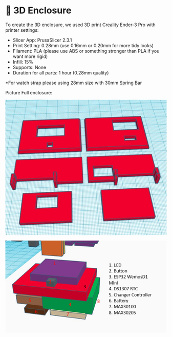 # 🚨 3D Enclosure
To create the 3D enclosure, we used 3D print Creality Ender-3 Pro
with printer settings:

- Slicer App: PrusaSlicer 2.3.1
- Print Setting: 0.28mm (use 0.16mm or 0.20mm for more tidy looks)
- Filament: PLA (please use ABS or something stronger than PLA if you want more rigid)
- Infill: 15%
- Supports: None
- Duration for all parts: 1 hour (0.28mm quality)

*For watch strap please using 28mm size with 30mm Spring Bar

Picture Full enclosure:
<p align="left">
  <img src="Full Enclosure Print.jpg" />
</p>
<p align="left">
  <img src="Arrangement Component.jpg" />
</p>

